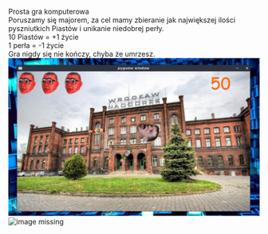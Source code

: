 Prosta gra komputerowa  
Poruszamy się majorem, za cel mamy zbieranie jak największej ilości pyszniutkich Piastów i unikanie 
niedobrej perły.  
10 Piastów = +1 życie  
1 perła = -1 życie  
Gra nigdy się nie kończy, chyba że umrzesz.     
![image missing](other/1.png)  
![image missing](http://www.wtfpl.net/wp-content/uploads/2012/12/wtfpl-badge-1.png)    
